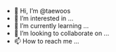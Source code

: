 - 👋 Hi, I’m @taewoos
- 👀 I’m interested in ...
- 🌱 I’m currently learning ...
- 💞️ I’m looking to collaborate on ...
- 📫 How to reach me ...

<!---
taewoos/taewoos is a ✨ special ✨ repository because its `README.md` (this file) appears on your GitHub profile.
You can click the Preview link to take a look at your changes.
--->
